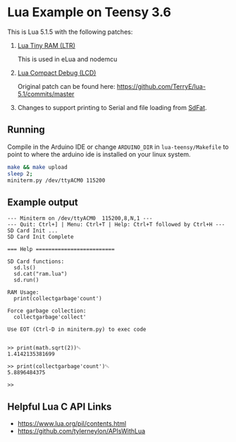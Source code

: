 # Lua Example on Teensy 3.6

This is Lua 5.1.5 with the following patches:

1. [Lua Tiny RAM (LTR)](http://lua-users.org/lists/lua-l/2008-11/msg00331.html)

   This is used in eLua and nodemcu

1. [Lua Compact Debug (LCD)](https://nodemcu.readthedocs.io/en/master/en/lcd/)

   Original patch can be found here: https://github.com/TerryE/lua-5.1/commits/master

1. Changes to support printing to Serial and file loading from [SdFat](https://github.com/greiman/SdFat).

## Running

Compile in the Arduino IDE or change `ARDUINO_DIR` in `lua-teensy/Makefile` to
point to where the arduino ide is installed on your linux system.

```sh
make && make upload
sleep 2;
miniterm.py /dev/ttyACM0 115200
```

## Example output

```
--- Miniterm on /dev/ttyACM0  115200,8,N,1 ---
--- Quit: Ctrl+] | Menu: Ctrl+T | Help: Ctrl+T followed by Ctrl+H ---
SD Card Init ...
SD Card Init Complete

=== Help =========================

SD Card functions:
  sd.ls()
  sd.cat("ram.lua")
  sd.run()

RAM Usage:
  print(collectgarbage'count')

Force garbage collection:
  collectgarbage'collect'

Use EOT (Ctrl-D in miniterm.py) to exec code


>> print(math.sqrt(2))␄
1.4142135381699

>> print(collectgarbage'count')␄
5.8896484375

>>
```

## Helpful Lua C API Links

- https://www.lua.org/pil/contents.html
- https://github.com/tylerneylon/APIsWithLua
